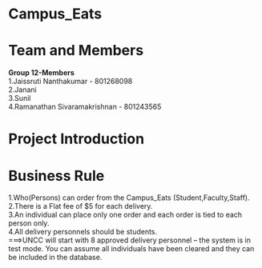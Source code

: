 # Campus_Eats

# Team and Members
<b> Group  12-Members </b></br>
1.Jaissruti Nanthakumar - 801268098 <br /> 
2.Janani<br />
3.Sunil<br />
4.Ramanathan Sivaramakrishnan - 801243565

# Project Introduction









# Business Rule 
1.Who(Persons) can order from the Campus_Eats (Student,Faculty,Staff).<br />
2.There is a Flat fee of $5 for each delivery.<br />
3.An individual can place only one order and each order is tied to each person only.<br />
4.All delivery personnels  should be students.<br />
===>UNCC will start with 8 approved delivery personnel – the system is in test 
mode.  You can assume all individuals have been cleared and they can be 
included in the database.  






